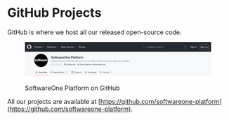 # GitHub Projects

GitHub is where we host all our released open-source code.

<figure><img src="../../.gitbook/assets/github_projects.png" alt=""><figcaption><p>SoftwareOne Platform on GitHub</p></figcaption></figure>

All our projects are available at [https://github.com/softwareone-platform](https://github.com/softwareone-platform).
